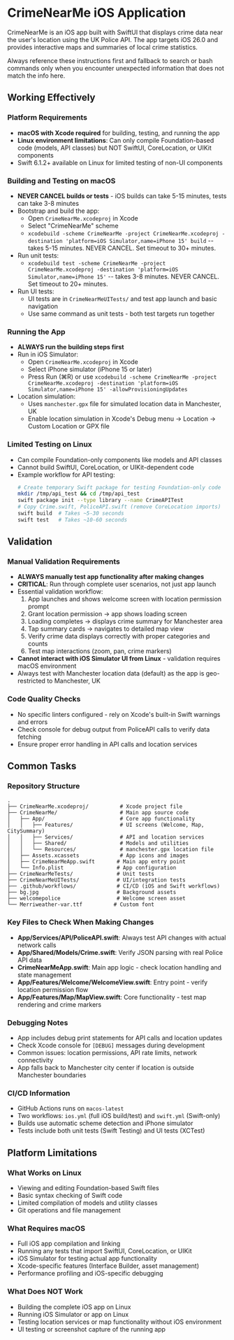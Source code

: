 # CrimeNearMe iOS Application

CrimeNearMe is an iOS app built with SwiftUI that displays crime data near the user's location using the UK Police API. The app targets iOS 26.0 and provides interactive maps and summaries of local crime statistics.

Always reference these instructions first and fallback to search or bash commands only when you encounter unexpected information that does not match the info here.

## Working Effectively

### Platform Requirements
- **macOS with Xcode required** for building, testing, and running the app
- **Linux environment limitations**: Can only compile Foundation-based code (models, API classes) but NOT SwiftUI, CoreLocation, or UIKit components
- Swift 6.1.2+ available on Linux for limited testing of non-UI components

### Building and Testing on macOS
- **NEVER CANCEL builds or tests** - iOS builds can take 5-15 minutes, tests can take 3-8 minutes
- Bootstrap and build the app:
  - Open `CrimeNearMe.xcodeproj` in Xcode
  - Select "CrimeNearMe" scheme
  - `xcodebuild -scheme CrimeNearMe -project CrimeNearMe.xcodeproj -destination 'platform=iOS Simulator,name=iPhone 15' build` -- takes 5-15 minutes. NEVER CANCEL. Set timeout to 30+ minutes.
- Run unit tests:
  - `xcodebuild test -scheme CrimeNearMe -project CrimeNearMe.xcodeproj -destination 'platform=iOS Simulator,name=iPhone 15'` -- takes 3-8 minutes. NEVER CANCEL. Set timeout to 20+ minutes.
- Run UI tests:
  - UI tests are in `CrimeNearMeUITests/` and test app launch and basic navigation
  - Use same command as unit tests - both test targets run together

### Running the App
- **ALWAYS run the building steps first**
- Run in iOS Simulator:
  - Open `CrimeNearMe.xcodeproj` in Xcode
  - Select iPhone simulator (iPhone 15 or later)
  - Press Run (⌘R) or use `xcodebuild -scheme CrimeNearMe -project CrimeNearMe.xcodeproj -destination 'platform=iOS Simulator,name=iPhone 15' -allowProvisioningUpdates`
- Location simulation:
  - Uses `manchester.gpx` file for simulated location data in Manchester, UK
  - Enable location simulation in Xcode's Debug menu → Location → Custom Location or GPX file

### Limited Testing on Linux
- Can compile Foundation-only components like models and API classes
- Cannot build SwiftUI, CoreLocation, or UIKit-dependent code
- Example workflow for API testing:
  ```bash
  # Create temporary Swift package for testing Foundation-only code
  mkdir /tmp/api_test && cd /tmp/api_test
  swift package init --type library --name CrimeAPITest
  # Copy Crime.swift, PoliceAPI.swift (remove CoreLocation imports)
  swift build  # Takes ~5-30 seconds
  swift test   # Takes ~10-60 seconds
  ```

## Validation

### Manual Validation Requirements
- **ALWAYS manually test app functionality after making changes**
- **CRITICAL**: Run through complete user scenarios, not just app launch
- Essential validation workflow:
  1. App launches and shows welcome screen with location permission prompt
  2. Grant location permission → app shows loading screen
  3. Loading completes → displays crime summary for Manchester area
  4. Tap summary cards → navigates to detailed map view
  5. Verify crime data displays correctly with proper categories and counts
  6. Test map interactions (zoom, pan, crime markers)
- **Cannot interact with iOS Simulator UI from Linux** - validation requires macOS environment
- Always test with Manchester location data (default) as the app is geo-restricted to Manchester, UK

### Code Quality Checks
- No specific linters configured - rely on Xcode's built-in Swift warnings and errors
- Check console for debug output from PoliceAPI calls to verify data fetching
- Ensure proper error handling in API calls and location services

## Common Tasks

### Repository Structure
```
.
├── CrimeNearMe.xcodeproj/          # Xcode project file
├── CrimeNearMe/                    # Main app source code
│   ├── App/                        # Core app functionality
│   │   ├── Features/               # UI screens (Welcome, Map, CitySummary)
│   │   ├── Services/               # API and location services
│   │   ├── Shared/                 # Models and utilities
│   │   └── Resources/              # manchester.gpx location file
│   ├── Assets.xcassets             # App icons and images
│   ├── CrimeNearMeApp.swift       # Main app entry point
│   └── Info.plist                 # App configuration
├── CrimeNearMeTests/              # Unit tests
├── CrimeNearMeUITests/            # UI/integration tests
├── .github/workflows/             # CI/CD (iOS and Swift workflows)
├── bg.jpg                         # Background assets
├── welcomepolice                  # Welcome screen asset
└── Merriweather-var.ttf          # Custom font
```

### Key Files to Check When Making Changes
- **App/Services/API/PoliceAPI.swift**: Always test API changes with actual network calls
- **App/Shared/Models/Crime.swift**: Verify JSON parsing with real Police API data
- **CrimeNearMeApp.swift**: Main app logic - check location handling and state management
- **App/Features/Welcome/WelcomeView.swift**: Entry point - verify location permission flow
- **App/Features/Map/MapView.swift**: Core functionality - test map rendering and crime markers

### Debugging Notes
- App includes debug print statements for API calls and location updates
- Check Xcode console for `[DEBUG]` messages during development
- Common issues: location permissions, API rate limits, network connectivity
- App falls back to Manchester city center if location is outside Manchester boundaries

### CI/CD Information
- GitHub Actions runs on `macos-latest`
- Two workflows: `ios.yml` (full iOS build/test) and `swift.yml` (Swift-only)
- Builds use automatic scheme detection and iPhone simulator
- Tests include both unit tests (Swift Testing) and UI tests (XCTest)

## Platform Limitations

### What Works on Linux
- Viewing and editing Foundation-based Swift files
- Basic syntax checking of Swift code
- Limited compilation of models and utility classes
- Git operations and file management

### What Requires macOS
- Full iOS app compilation and linking
- Running any tests that import SwiftUI, CoreLocation, or UIKit
- iOS Simulator for testing actual app functionality
- Xcode-specific features (Interface Builder, asset management)
- Performance profiling and iOS-specific debugging

### What Does NOT Work
- Building the complete iOS app on Linux
- Running iOS Simulator or app on Linux
- Testing location services or map functionality without iOS environment
- UI testing or screenshot capture of the running app